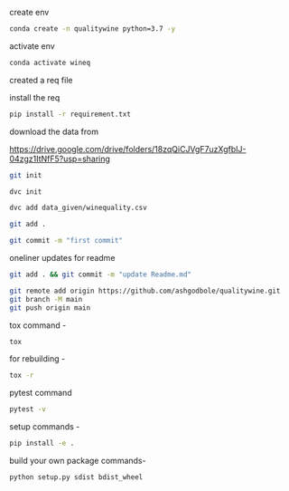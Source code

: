 create env

```bash
conda create -n qualitywine python=3.7 -y
```

activate env
```bash
conda activate wineq
```

created a req file

install the req
```bash
pip install -r requirement.txt
```
download the data from

https://drive.google.com/drive/folders/18zqQiCJVgF7uzXgfbIJ-04zgz1ItNfF5?usp=sharing

```bash
git init
```
```bash
dvc init
```
```bash
dvc add data_given/winequality.csv
```
```bash
git add .
```
```bash
git commit -m "first commit"
```

oneliner updates  for readme

```bash
git add . && git commit -m "update Readme.md"
```
```bash
git remote add origin https://github.com/ashgodbole/qualitywine.git
git branch -M main
git push origin main
```

tox command -
```bash
tox
```
for rebuilding -
```bash
tox -r
```
pytest command
```bash
pytest -v
```

setup commands -
```bash
pip install -e .
```

build your own package commands-
```bash
python setup.py sdist bdist_wheel
```
